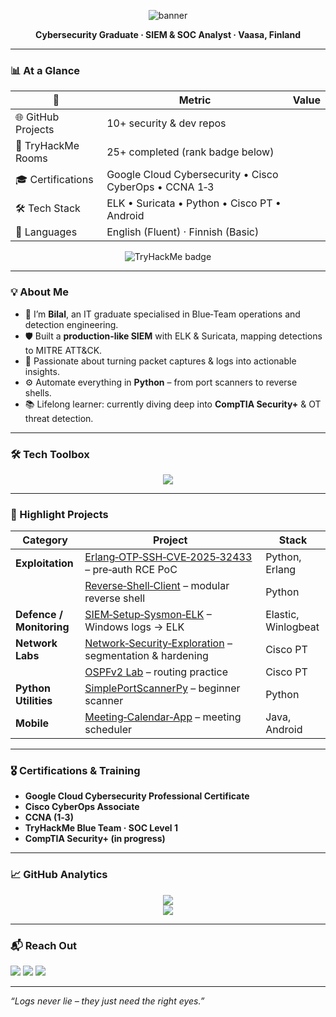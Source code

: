 <p align="center">
  <img src="https://capsule-render.vercel.app/api?type=waving&color=0:1E2A78,100:0F6DB5&height=200&section=header&text=BILAL%20AZAM&fontSize=45&fontColor=FFFFFF" alt="banner"/>
</p>

<p align="center"><b>Cybersecurity Graduate · SIEM & SOC Analyst · Vaasa, Finland</b></p>

---

### 📊 At a Glance
| 🔢 | **Metric** | **Value** |
|----|------------|-----------|
| 🌐 GitHub Projects | 10+ security & dev repos |
| 🏅 TryHackMe Rooms | 25+ completed (rank badge below) |
| 🎓 Certifications | Google Cloud Cybersecurity • Cisco CyberOps • CCNA 1‑3 |
| 🛠 Tech Stack | ELK • Suricata • Python • Cisco PT • Android |
| 💬 Languages | English (Fluent) · Finnish (Basic) |

<p align="center">
  <img src="https://tryhackme-badges.s3.amazonaws.com/bilalz05.png" alt="TryHackMe badge" />
</p>

---

### 💡 About Me
- 👋 I’m **Bilal**, an IT graduate specialised in Blue‑Team operations and detection engineering.
- 🛡 Built a **production‑like SIEM** with ELK & Suricata, mapping detections to MITRE ATT&CK.
- 🔎 Passionate about turning packet captures & logs into actionable insights.
- ⚙️ Automate everything in **Python** – from port scanners to reverse shells.
- 📚 Lifelong learner: currently diving deep into **CompTIA Security+** & OT threat detection.

---

### 🛠 Tech Toolbox
<p align="center">
  <img src="https://skillicons.dev/icons?i=python,bash,java,linux,windows,kali,git,docker,elastic,logstash,kibana,wireshark,azure,googlecloud" />
</p>

---

### 🚀 Highlight Projects
| Category | Project | Stack |
|----------|---------|-------|
| **Exploitation** | [Erlang‑OTP‑SSH‑CVE‑2025‑32433](https://github.com/bilalz5-github/Erlang-OTP-SSH-CVE-2025-32433) – pre‑auth RCE PoC | Python, Erlang |
| | [Reverse‑Shell‑Client](https://github.com/bilalz5-github/Reverse-Shell-Client) – modular reverse shell | Python |
| **Defence / Monitoring** | [SIEM‑Setup‑Sysmon‑ELK](https://github.com/bilalz5-github/SIEM-Setup-Sysmon-ELK) – Windows logs → ELK | Elastic, Winlogbeat |
| **Network Labs** | [Network‑Security‑Exploration](https://github.com/bilalz5-github/Network-Security-Exploration) – segmentation & hardening | Cisco PT |
| | [OSPFv2 Lab](https://github.com/bilalz5-github/Point-to-Point-Single-Area-OSPFv2-Configuration) – routing practice | Cisco PT |
| **Python Utilities** | [SimplePortScannerPy](https://github.com/bilalz5-github/SimplePortScannerPy) – beginner scanner | Python |
| **Mobile** | [Meeting‑Calendar‑App](https://github.com/bilalz5-github/Meeting-Calendar-App) – meeting scheduler | Java, Android |

---

### 🎖 Certifications & Training
- **Google Cloud Cybersecurity Professional Certificate**
- **Cisco CyberOps Associate**
- **CCNA (1‑3)**
- **TryHackMe Blue Team · SOC Level 1**
- **CompTIA Security+ (in progress)**

---

### 📈 GitHub Analytics
<p align="center">
  <img src="https://github-readme-stats.vercel.app/api?username=bilalz5-github&show_icons=true&theme=tokyonight" />
  <br/>
  <img src="https://streak-stats.demolab.com/?user=bilalz5-github&theme=tokyonight" />
</p>

---

### 📬 Reach Out
<a href="mailto:bilalazam1678@gmail.com"><img src="https://img.shields.io/badge/email-%23D14836.svg?&style=for-the-badge&logo=gmail&logoColor=white"/></a>
<a href="https://www.linkedin.com/in/bilalz5/"><img src="https://img.shields.io/badge/linkedin-%230077B5.svg?&style=for-the-badge&logo=linkedin&logoColor=white"/></a>
<a href="https://tryhackme.com/p/bilalz05"><img src="https://img.shields.io/badge/TryHackMe-%23CC0000.svg?&style=for-the-badge&logo=tryhackme&logoColor=white"/></a>

---

*“Logs never lie – they just need the right eyes.”*
